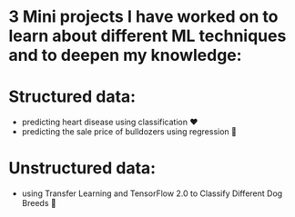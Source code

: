 # 3 Mini projects I have worked on to learn about different ML techniques and to deepen my knowledge:

# Structured data: 
- predicting heart disease using classification ❤️
- predicting the sale price of bulldozers using regression 🚜


# Unstructured data:
- using Transfer Learning and TensorFlow 2.0 to Classify Different Dog Breeds 🐶

